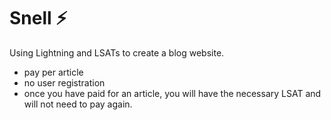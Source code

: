 # Snell :zap:

Using Lightning and LSATs to create a blog website.
- pay per article
- no user registration
- once you have paid for an article, you will have the necessary LSAT and will not need to pay again.
